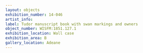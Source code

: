 ```yaml
---
layout: objects
exhibition_number: 14-046
artist_info: 
label: Tudor manuscript book with swan markings and owners 
object_number: WISFM:1851.127.1
exhibition_location: Wall case
exhibition_area: B
gallery_location: Adeane
---
```

